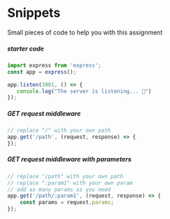 # Snippets

Small pieces of code to help you with this assignment

##### starter code
```javascript
import express from 'express';
const app = express();

app.listen(3001, () => {
   console.log("The server is listening... 🐒") 
});
```

##### GET request middleware
```javascript
// replace "/" with your own path
app.get('/path', (request, response) => {
});
```

##### GET request middleware with parameters
```javascript
// replace "/path" with your own path
// replace ":param1" with your own param
// add as many params as you need
app.get('/path/:param1', (request, response) => {
    const params = request.params;
});
```
